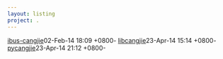 ```yaml
---
layout: listing
project: .
---
```


<tr><td><a href="ibus-cangjie">ibus-cangjie</a></td><td>02-Feb-14 18:09 +0800</td><td>-</td></tr>
<tr><td><a href="libcangjie">libcangjie</a></td><td>23-Apr-14 15:14 +0800</td><td>-</td></tr>
<tr><td><a href="pycangjie">pycangjie</a></td><td>23-Apr-14 21:12 +0800</td><td>-</td></tr>
